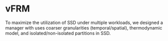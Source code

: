 # vFRM
To maximize the utilization of SSD under multiple workloads, we designed a manager with uses coarser granularities (temporal/spatial), thermodynamic model, and isolated/non-isolated partitions in SSD.
